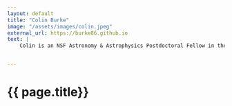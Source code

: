 ```yaml
---
layout: default
title: "Colin Burke"
image: "/assets/images/colin.jpeg"
external_url: https://burke86.github.io
text: |
    Colin is an NSF Astronomy & Astrophysics Postdoctoral Fellow in the Department of Astronomy at Yale University. He completed his PhD at the University of Illinois Urbana-Champaign in 2023. Colin is interested in supermassive black hole formation and evolution, the population of intermediate-mass black holes in dwarf galaxies, and AGN accretion.


---
```



<h1> {{ page.title}} </h1>
